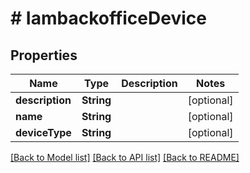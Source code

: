 # # IambackofficeDevice


## Properties 


Name | Type | Description | Notes
------------ | ------------- | ------------- | -------------
**description**| **String** |   | [optional]
**name**| **String** |   | [optional]
**deviceType**| **String** |   | [optional]


[[Back to Model list]](../../README.md#models) [[Back to API list]](../../README.md#endpoints) [[Back to README]](../../README.md)

